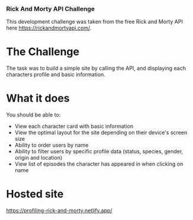 ### Rick And Morty API Challenge

This development challenge was taken from the free Rick and Morty API here https://rickandmortyapi.com/.

# The Challenge

The task was to build a simple site by calling the API, and displaying each characters profile and basic information.

# What it does

You should be able to:

- View each character card with basic information
- View the optimal layout for the site depending on their device's screen size
- Ability to order users by name
- Ability to filter users by specific profile data (status, species, gender, origin and location)
- View list of episodes the character has appeared in when clicking on name

# Hosted site

https://profiling-rick-and-morty.netlify.app/
